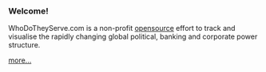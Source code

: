 ### Welcome!

WhoDoTheyServe.com is a non-profit [opensource] effort to track and
visualise the rapidly changing global political, banking and corporate power
structure.

[more...][about]

[opensource]:http://en.wikipedia.org/wiki/Open_source
[about]:     #/doc/about
